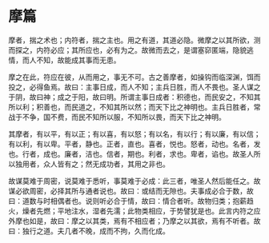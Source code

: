 # 摩篇

摩者，揣之术也；内符者，揣之主也。用之有道，其道必隐。微摩之以其所欲，测而探之，内符必应；其所应也，必有为之。故微而去之，是谓塞窌匿端，隐貌逃情，而人不知，故能成其事而无患。

摩之在此，符应在彼，从而用之，事无不可。古之善摩者，如操钩而临深渊，饵而投之，必得鱼焉。故曰：主事日成，而人不知；主兵日胜，而人不畏也。圣人谋之于阴，故曰神；成之于阳，故曰明。所谓主事日成者：积德也，而民安之，不知其所以利；积善也，而民道之，不知其所以然；而天下比之神明也。主兵日胜者，常战于不争，国不费，而民不知所以服，不知所以畏，而天下比之神明。

其摩者，有以平，有以正；有以喜，有以怒；有以名，有以行；有以廉，有以信；有以利，有以卑。平者，静也。正者，直也。喜者，悦也。怒者，动也。名者，发也。行者，成也。廉者，洁也。信者，期也。利者，求也。卑者，谄也。故圣人所以独用者，众人皆有之；然无成功者，其用之非也。

故谋莫难于周密，说莫难于悉听，事莫难于必成：此三者，唯圣人然后能任之。故谋必欲周密，必择其所与通者说也。故曰：或结而无隙也。夫事成必合于数，故曰：道数与时相偶者也。说则听必合于情，故曰：情合者听。故物归类；抱薪趋火，燥者先燃；平地注水，湿者先濡；此物类相应，于势譬犹是也。此言内符之应外摩也如是，故曰：摩之以其类，焉有不相应者；乃摩之以其欲，焉有不听者。故曰：独行之道。夫几者不晚，成而不拘，久而化成。
